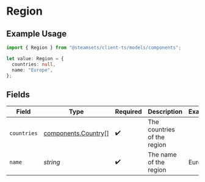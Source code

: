 # Region

## Example Usage

```typescript
import { Region } from "@steamsets/client-ts/models/components";

let value: Region = {
  countries: null,
  name: "Europe",
};
```

## Fields

| Field                                                      | Type                                                       | Required                                                   | Description                                                | Example                                                    |
| ---------------------------------------------------------- | ---------------------------------------------------------- | ---------------------------------------------------------- | ---------------------------------------------------------- | ---------------------------------------------------------- |
| `countries`                                                | [components.Country](../../models/components/country.md)[] | :heavy_check_mark:                                         | The countries of the region                                |                                                            |
| `name`                                                     | *string*                                                   | :heavy_check_mark:                                         | The name of the region                                     | Europe                                                     |